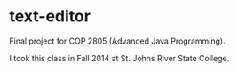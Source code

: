 # text-editor
Final project for COP 2805 (Advanced Java Programming).

I took this class in Fall 2014 at St. Johns River State College.
